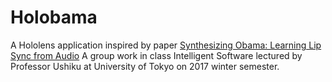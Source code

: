 # Holobama

A Hololens application inspired by paper [Synthesizing Obama: Learning Lip Sync from Audio](https://grail.cs.washington.edu/projects/AudioToObama/)
A group work in class Intelligent Software lectured by Professor Ushiku at University of Tokyo on 2017 winter semester.
